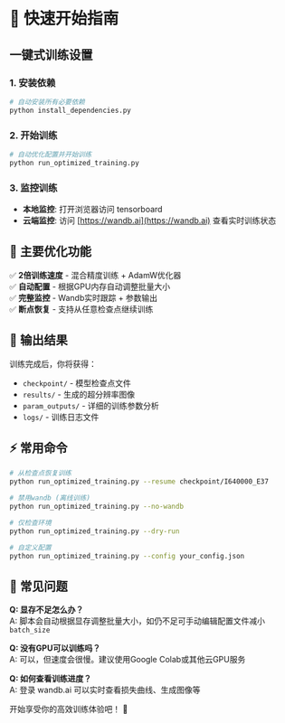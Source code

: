 # 🚀 快速开始指南

## 一键式训练设置

### 1. 安装依赖

```bash
# 自动安装所有必要依赖
python install_dependencies.py
```

### 2. 开始训练

```bash
# 自动优化配置并开始训练
python run_optimized_training.py
```

### 3. 监控训练

- **本地监控**: 打开浏览器访问 tensorboard
- **云端监控**: 访问 [https://wandb.ai](https://wandb.ai) 查看实时训练状态

## 🎯 主要优化功能

✅ **2倍训练速度** - 混合精度训练 + AdamW优化器  
✅ **自动配置** - 根据GPU内存自动调整批量大小  
✅ **完整监控** - Wandb实时跟踪 + 参数输出  
✅ **断点恢复** - 支持从任意检查点继续训练  

## 📁 输出结果

训练完成后，你将获得：

- `checkpoint/` - 模型检查点文件
- `results/` - 生成的超分辨率图像
- `param_outputs/` - 详细的训练参数分析
- `logs/` - 训练日志文件

## ⚡ 常用命令

```bash
# 从检查点恢复训练
python run_optimized_training.py --resume checkpoint/I640000_E37

# 禁用wandb (离线训练)
python run_optimized_training.py --no-wandb

# 仅检查环境
python run_optimized_training.py --dry-run

# 自定义配置
python run_optimized_training.py --config your_config.json
```

## 🔧 常见问题

**Q: 显存不足怎么办？**  
A: 脚本会自动根据显存调整批量大小，如仍不足可手动编辑配置文件减小 `batch_size`

**Q: 没有GPU可以训练吗？**  
A: 可以，但速度会很慢。建议使用Google Colab或其他云GPU服务

**Q: 如何查看训练进度？**  
A: 登录 wandb.ai 可以实时查看损失曲线、生成图像等

开始享受你的高效训练体验吧！ 🎉 